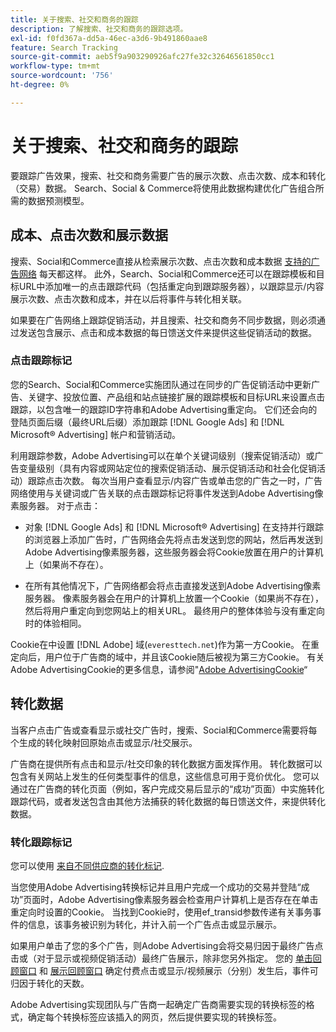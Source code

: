 ```yaml
---
title: 关于搜索、社交和商务的跟踪
description: 了解搜索、社交和商务的跟踪选项。
exl-id: f0fd367a-dd5a-46ec-a3d6-9b491860aae8
feature: Search Tracking
source-git-commit: aeb5f9a903290926afc27fe32c32646561850cc1
workflow-type: tm+mt
source-wordcount: '756'
ht-degree: 0%

---
```


# 关于搜索、社交和商务的跟踪

要跟踪广告效果，搜索、社交和商务需要广告的展示次数、点击次数、成本和转化（交易）数据。 Search、Social &amp; Commerce将使用此数据构建优化广告组合所需的数据预测模型。

## 成本、点击次数和展示数据

搜索、Social和Commerce直接从检索展示次数、点击次数和成本数据 [支持的广告网络](/help/search-social-commerce/introduction/supported-inventory.md) 每天都这样。 此外，Search、Social和Commerce还可以在跟踪模板和目标URL中添加唯一的点击跟踪代码（包括重定向到跟踪服务器），以跟踪显示/内容展示次数、点击次数和成本，并在以后将事件与转化相关联。

如果要在广告网络上跟踪促销活动，并且搜索、社交和商务不同步数据，则必须通过发送包含展示、点击和成本数据的每日馈送文件来提供这些促销活动的数据。

### 点击跟踪标记

您的Search、Social和Commerce实施团队通过在同步的广告促销活动中更新广告、关键字、投放位置、产品组和站点链接扩展的跟踪模板和目标URL来设置点击跟踪，以包含唯一的跟踪ID字符串和Adobe Advertising重定向。 它们还会向的登陆页面后缀（最终URL后缀）添加跟踪 [!DNL Google Ads] 和 [!DNL Microsoft® Advertising] 帐户和营销活动。

利用跟踪参数，Adobe Advertising可以在单个关键词级别（搜索促销活动）或广告变量级别（具有内容或网站定位的搜索促销活动、展示促销活动和社会化促销活动）跟踪点击次数。 每次当用户查看显示/内容广告或单击您的广告之一时，广告网络使用与关键词或广告关联的点击跟踪标记将事件发送到Adobe Advertising像素服务器。 对于点击：

* 对象 [!DNL Google Ads] 和 [!DNL Microsoft® Advertising] 在支持并行跟踪的浏览器上添加广告时，广告网络会先将点击发送到您的网站，然后再发送到Adobe Advertising像素服务器，这些服务器会将Cookie放置在用户的计算机上（如果尚不存在）。

* 在所有其他情况下，广告网络都会将点击直接发送到Adobe Advertising像素服务器。 像素服务器会在用户的计算机上放置一个Cookie（如果尚不存在），然后将用户重定向到您网站上的相关URL。 最终用户的整体体验与没有重定向时的体验相同。

Cookie在中设置 [!DNL Adobe] 域(`everesttech.net`)作为第一方Cookie。 在重定向后，用户位于广告商的域中，并且该Cookie随后被视为第三方Cookie。 有关Adobe AdvertisingCookie的更多信息，请参阅&quot;[Adobe AdvertisingCookie](https://experienceleague.adobe.com/docs/core-services/interface/ec-cookies/cookies-advertising-cloud.html)“

## 转化数据

当客户点击广告或查看显示或社交广告时，搜索、Social和Commerce需要将每个生成的转化映射回原始点击或显示/社交展示。

广告商在提供所有点击和显示/社交印象的转化数据方面发挥作用。 转化数据可以包含有关网站上发生的任何类型事件的信息，这些信息可用于竞价优化。 您可以通过在广告商的转化页面（例如，客户完成交易后显示的“成功”页面）中实施转化跟踪代码，或者发送包含由其他方法捕获的转化数据的每日馈送文件，来提供转化数据。

### 转化跟踪标记

您可以使用 [来自不同供应商的转化标记](/help/search-social-commerce/tracking/conversion-tracking-about.md).

当您使用Adobe Advertising转换标记并且用户完成一个成功的交易并登陆“成功”页面时，Adobe Advertising像素服务器会检查用户计算机上是否存在在单击重定向时设置的Cookie。 当找到Cookie时，使用ef_transid参数传递有关事务事件的信息，该事务被识别为转化，并计入前一个广告点击或显示展示。

如果用户单击了您的多个广告，则Adobe Advertising会将交易归因于最终广告点击或（对于显示或视频促销活动）最终广告展示，除非您另外指定。 您的 [单击回顾窗口](/help/search-social-commerce/glossary.md#c-d) 和 [展示回顾窗口](/help/search-social-commerce/glossary.md#i-j) 确定付费点击或显示/视频展示（分别）发生后，事件可归因于转化的天数。

Adobe Advertising实现团队与广告商一起确定广告商需要实现的转换标签的格式，确定每个转换标签应该插入的网页，然后提供要实现的转换标签。
